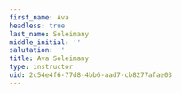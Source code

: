 ```yaml
---
first_name: Ava
headless: true
last_name: Soleimany
middle_initial: ''
salutation: ''
title: Ava Soleimany
type: instructor
uid: 2c54e4f6-77d8-4bb6-aad7-cb8277afae03
---
```

